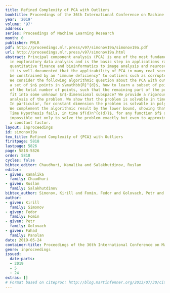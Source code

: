 ```yaml
---
title: Refined Complexity of PCA with Outliers
booktitle: Proceedings of the 36th International Conference on Machine Learning
year: '2019'
volume: '97'
address: 
series: Proceedings of Machine Learning Research
month: 0
publisher: PMLR
pdf: http://proceedings.mlr.press/v97/simonov19a/simonov19a.pdf
url: http://proceedings.mlr.press/v97/simonov19a.html
abstract: Principal component analysis (PCA) is one of the most fundamental procedures
  in exploratory data analysis and is the basic step in applications ranging from
  quantitative finance and bioinformatics to image analysis and neuroscience. However,
  it is well-documented that the applicability of PCA in many real scenarios could
  be constrained by an "immune deficiency" to outliers such as corrupted observations.
  We consider the following algorithmic question about the PCA with outliers. For
  a set of $n$ points in $\mathbb{R}^{d}$, how to learn a subset of points, say 1%
  of the total number of points, such that the remaining part of the points is best
  fit into some unknown $r$-dimensional subspace? We provide a rigorous algorithmic
  analysis of the problem. We show that the problem is solvable in time $n^{O(d^2)}$.
  In particular, for constant dimension the problem is solvable in polynomial time.
  We complement the algorithmic result by the lower bound, showing that unless Exponential
  Time Hypothesis fails, in time $f(d)n^{o(d)}$, for any function $f$ of $d$, it is
  impossible not only to solve the problem exactly but even to approximate it within
  a constant factor.
layout: inproceedings
id: simonov19a
tex_title: Refined Complexity of {PCA} with Outliers
firstpage: 5818
lastpage: 5826
page: 5818-5826
order: 5818
cycles: false
bibtex_editor: Chaudhuri, Kamalika and Salakhutdinov, Ruslan
editor:
- given: Kamalika
  family: Chaudhuri
- given: Ruslan
  family: Salakhutdinov
bibtex_author: Simonov, Kirill and Fomin, Fedor and Golovach, Petr and Panolan, Fahad
author:
- given: Kirill
  family: Simonov
- given: Fedor
  family: Fomin
- given: Petr
  family: Golovach
- given: Fahad
  family: Panolan
date: 2019-05-24
container-title: Proceedings of the 36th International Conference on Machine Learning
genre: inproceedings
issued:
  date-parts:
  - 2019
  - 5
  - 24
extras: []
# Format based on citeproc: http://blog.martinfenner.org/2013/07/30/citeproc-yaml-for-bibliographies/
---
```

